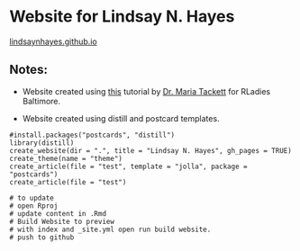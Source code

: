 # Website for Lindsay N. Hayes

[lindsaynhayes.github.io](https://lindsaynhayes.github.io)

## Notes:

-   Website created using [this](https://www.youtube.com/watch?v=RYf5HqU1pI4) tutorial by [Dr. Maria Tackett](https://maria-tackett.netlify.app) for RLadies Baltimore.

-   Website created using distill and postcard templates.

```{r, eval = FALSE}
#install.packages("postcards", "distill")
library(distill)
create_website(dir = ".", title = "Lindsay N. Hayes", gh_pages = TRUE)
create_theme(name = "theme") 
create_article(file = "test", template = "jolla", package = "postcards")
create_article(file = "test")
```

```{r, eval=FALSE}
# to update
# open Rproj
# update content in .Rmd
# Build Website to preview
# with index and _site.yml open run build website.
# push to github
```
